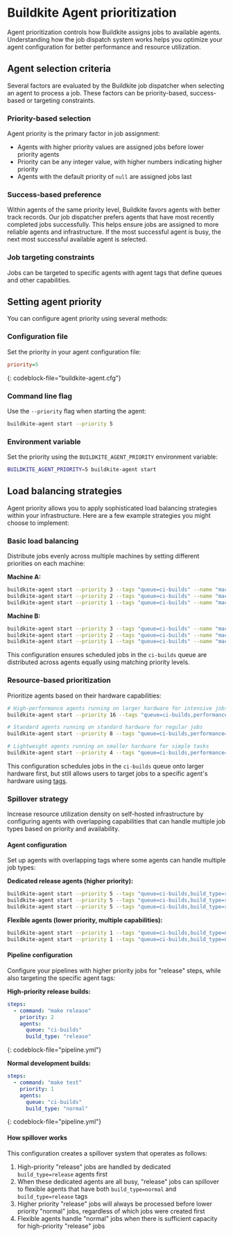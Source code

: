 # Buildkite Agent prioritization

Agent prioritization controls how Buildkite assigns jobs to available agents. Understanding how the job dispatch system works helps you optimize your agent configuration for better performance and resource utilization.

## Agent selection criteria

Several factors are evaluated by the Buildkite job dispatcher when selecting an agent to process a job. These factors can be priority-based, success-based or targeting constraints.

### Priority-based selection

Agent priority is the primary factor in job assignment:

* Agents with higher priority values are assigned jobs before lower priority agents
* Priority can be any integer value, with higher numbers indicating higher priority
* Agents with the default priority of `null` are assigned jobs last

### Success-based preference

Within agents of the same priority level, Buildkite favors agents with better track records. Our job dispatcher prefers agents that have most recently completed jobs successfully. This helps ensure jobs are assigned to more reliable agents and infrastructure. If the most successful agent is busy, the next most successful available agent is selected.

### Job targeting constraints

Jobs can be targeted to specific agents with agent tags that define queues and other capabilities.

## Setting agent priority

You can configure agent priority using several methods:

### Configuration file

Set the priority in your agent configuration file:

```ini
priority=5
```
{: codeblock-file="buildkite-agent.cfg"}

### Command line flag

Use the `--priority` flag when starting the agent:

```bash
buildkite-agent start --priority 5
```

### Environment variable

Set the priority using the `BUILDKITE_AGENT_PRIORITY` environment variable:

```bash
BUILDKITE_AGENT_PRIORITY=5 buildkite-agent start
```

## Load balancing strategies

Agent priority allows you to apply sophisticated load balancing strategies within your infrastructure. Here are a few example strategies you might choose to implement:

### Basic load balancing

Distribute jobs evenly across multiple machines by setting different priorities on each machine:

**Machine A:**

```bash
buildkite-agent start --priority 3 --tags "queue=ci-builds" --name "machine-a3"
buildkite-agent start --priority 2 --tags "queue=ci-builds" --name "machine-a2"
buildkite-agent start --priority 1 --tags "queue=ci-builds" --name "machine-a1"
```

**Machine B:**

```bash
buildkite-agent start --priority 3 --tags "queue=ci-builds" --name "machine-b3"
buildkite-agent start --priority 2 --tags "queue=ci-builds" --name "machine-b2"
buildkite-agent start --priority 1 --tags "queue=ci-builds" --name "machine-b1"
```

This configuration ensures scheduled jobs in the `ci-builds` queue are distributed across agents equally using matching priority levels.

### Resource-based prioritization

Prioritize agents based on their hardware capabilities:

```bash
# High-performance agents running on larger hardware for intensive jobs
buildkite-agent start --priority 16 --tags "queue=ci-builds,performance=high,cpu=16-core"

# Standard agents running on standard hardware for regular jobs
buildkite-agent start --priority 8 --tags "queue=ci-builds,performance=standard,cpu=8-core"

# Lightweight agents running on smaller hardware for simple tasks
buildkite-agent start --priority 4 --tags "queue=ci-builds,performance=basic,cpu=4-core"
```

This configuration schedules jobs in the `ci-builds` queue onto larger hardware first, but still allows users to target jobs to a specific agent's hardware using [tags](/docs/pipelines/configure/defining-steps#targeting-specific-agents).

### Spillover strategy

Increase resource utilization density on self-hosted infrastructure by configuring agents with overlapping capabilities that can handle multiple job types based on priority and availability.

#### Agent configuration

Set up agents with overlapping tags where some agents can handle multiple job types:

**Dedicated release agents (higher priority):**

```bash
buildkite-agent start --priority 5 --tags "queue=ci-builds,build_type=release"
buildkite-agent start --priority 5 --tags "queue=ci-builds,build_type=release"
buildkite-agent start --priority 5 --tags "queue=ci-builds,build_type=release"
```

**Flexible agents (lower priority, multiple capabilities):**

```bash
buildkite-agent start --priority 1 --tags "queue=ci-builds,build_type=normal,build_type=release"
buildkite-agent start --priority 1 --tags "queue=ci-builds,build_type=normal,build_type=release"
```

#### Pipeline configuration

Configure your pipelines with higher priority jobs for "release" steps, while also targeting the specific agent tags:

**High-priority release builds:**

```yaml
steps:
  - command: "make release"
    priority: 2
    agents:
      queue: "ci-builds"
      build_type: "release"
```
{: codeblock-file="pipeline.yml"}

**Normal development builds:**

```yaml
steps:
  - command: "make test"
    priority: 1
    agents:
      queue: "ci-builds"
      build_type: "normal"
```
{: codeblock-file="pipeline.yml"}

#### How spillover works

This configuration creates a spillover system that operates as follows:

1. High-priority "release" jobs are handled by dedicated `build_type=release` agents first
2. When these dedicated agents are all busy, "release" jobs can spillover to flexible agents that have both `build_type=normal` and `build_type=release` tags
3. Higher priority "release" jobs will always be processed before lower priority "normal" jobs, regardless of which jobs were created first
4. Flexible agents handle "normal" jobs when there is sufficient capacity for high-priority "release" jobs
